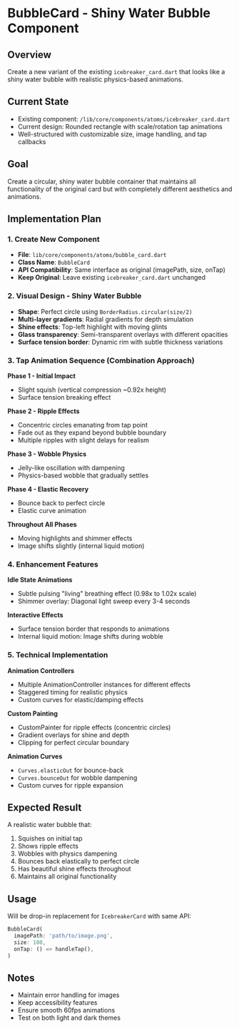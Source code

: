 # BubbleCard - Shiny Water Bubble Component

## Overview
Create a new variant of the existing `icebreaker_card.dart` that looks like a shiny water bubble with realistic physics-based animations.

## Current State
- Existing component: `/lib/core/components/atoms/icebreaker_card.dart`
- Current design: Rounded rectangle with scale/rotation tap animations
- Well-structured with customizable size, image handling, and tap callbacks

## Goal
Create a circular, shiny water bubble container that maintains all functionality of the original card but with completely different aesthetics and animations.

## Implementation Plan

### 1. Create New Component
- **File**: `lib/core/components/atoms/bubble_card.dart`
- **Class Name**: `BubbleCard`
- **API Compatibility**: Same interface as original (imagePath, size, onTap)
- **Keep Original**: Leave existing `icebreaker_card.dart` unchanged

### 2. Visual Design - Shiny Water Bubble
- **Shape**: Perfect circle using `BorderRadius.circular(size/2)`
- **Multi-layer gradients**: Radial gradients for depth simulation
- **Shine effects**: Top-left highlight with moving glints
- **Glass transparency**: Semi-transparent overlays with different opacities
- **Surface tension border**: Dynamic rim with subtle thickness variations

### 3. Tap Animation Sequence (Combination Approach)
**Phase 1 - Initial Impact**
- Slight squish (vertical compression ~0.92x height)
- Surface tension breaking effect

**Phase 2 - Ripple Effects**
- Concentric circles emanating from tap point
- Fade out as they expand beyond bubble boundary
- Multiple ripples with slight delays for realism

**Phase 3 - Wobble Physics**
- Jelly-like oscillation with dampening
- Physics-based wobble that gradually settles

**Phase 4 - Elastic Recovery**
- Bounce back to perfect circle
- Elastic curve animation

**Throughout All Phases**
- Moving highlights and shimmer effects
- Image shifts slightly (internal liquid motion)

### 4. Enhancement Features

**Idle State Animations**
- Subtle pulsing "living" breathing effect (0.98x to 1.02x scale)
- Shimmer overlay: Diagonal light sweep every 3-4 seconds

**Interactive Effects**
- Surface tension border that responds to animations
- Internal liquid motion: Image shifts during wobble

### 5. Technical Implementation

**Animation Controllers**
- Multiple AnimationController instances for different effects
- Staggered timing for realistic physics
- Custom curves for elastic/damping effects

**Custom Painting**
- CustomPainter for ripple effects (concentric circles)
- Gradient overlays for shine and depth
- Clipping for perfect circular boundary

**Animation Curves**
- `Curves.elasticOut` for bounce-back
- `Curves.bounceOut` for wobble dampening
- Custom curves for ripple expansion

## Expected Result
A realistic water bubble that:
1. Squishes on initial tap
2. Shows ripple effects
3. Wobbles with physics dampening
4. Bounces back elastically to perfect circle
5. Has beautiful shine effects throughout
6. Maintains all original functionality

## Usage
Will be drop-in replacement for `IcebreakerCard` with same API:
```dart
BubbleCard(
  imagePath: 'path/to/image.png',
  size: 180,
  onTap: () => handleTap(),
)
```

## Notes
- Maintain error handling for images
- Keep accessibility features
- Ensure smooth 60fps animations
- Test on both light and dark themes